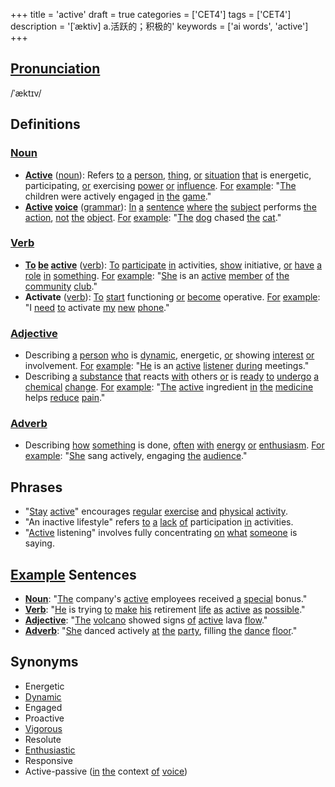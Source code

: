 +++
title = 'active'
draft = true
categories = ['CET4']
tags = ['CET4']
description = '[ˈæktiv] a.活跃的；积极的'
keywords = ['ai words', 'active']
+++

## [Pronunciation](/post/pronunciation/)
/ˈæktɪv/

## Definitions
### [Noun](/post/noun/)
- **[Active](/post/active/)** ([noun](/post/noun/)): Refers [to](/post/to/) [a](/post/a/) [person](/post/person/), [thing](/post/thing/), [or](/post/or/) [situation](/post/situation/) [that](/post/that/) is energetic, participating, [or](/post/or/) exercising [power](/post/power/) [or](/post/or/) [influence](/post/influence/). [For](/post/for/) [example](/post/example/): "[The](/post/the/) children were actively engaged [in](/post/in/) [the](/post/the/) [game](/post/game/)."
- **[Active](/post/active/) [voice](/post/voice/)** ([grammar](/post/grammar/)): [In](/post/in/) [a](/post/a/) [sentence](/post/sentence/) [where](/post/where/) [the](/post/the/) [subject](/post/subject/) performs [the](/post/the/) [action](/post/action/), [not](/post/not/) [the](/post/the/) [object](/post/object/). [For](/post/for/) [example](/post/example/): "[The](/post/the/) [dog](/post/dog/) chased [the](/post/the/) [cat](/post/cat/)."

### [Verb](/post/verb/)
- **[To](/post/to/) [be](/post/be/) [active](/post/active/)** ([verb](/post/verb/)): [To](/post/to/) [participate](/post/participate/) [in](/post/in/) activities, [show](/post/show/) initiative, [or](/post/or/) [have](/post/have/) [a](/post/a/) [role](/post/role/) [in](/post/in/) [something](/post/something/). [For](/post/for/) [example](/post/example/): "[She](/post/she/) is an [active](/post/active/) [member](/post/member/) [of](/post/of/) [the](/post/the/) [community](/post/community/) [club](/post/club/)."
- **Activate** ([verb](/post/verb/)): [To](/post/to/) [start](/post/start/) functioning [or](/post/or/) [become](/post/become/) operative. [For](/post/for/) [example](/post/example/): "I [need](/post/need/) [to](/post/to/) activate [my](/post/my/) [new](/post/new/) [phone](/post/phone/)."

### [Adjective](/post/adjective/)
- Describing [a](/post/a/) [person](/post/person/) [who](/post/who/) is [dynamic](/post/dynamic/), energetic, [or](/post/or/) showing [interest](/post/interest/) [or](/post/or/) involvement. [For](/post/for/) [example](/post/example/): "[He](/post/he/) is an [active](/post/active/) [listener](/post/listener/) [during](/post/during/) meetings."
- Describing [a](/post/a/) [substance](/post/substance/) [that](/post/that/) reacts [with](/post/with/) others [or](/post/or/) is [ready](/post/ready/) [to](/post/to/) [undergo](/post/undergo/) [a](/post/a/) [chemical](/post/chemical/) [change](/post/change/). [For](/post/for/) [example](/post/example/): "[The](/post/the/) [active](/post/active/) ingredient [in](/post/in/) [the](/post/the/) [medicine](/post/medicine/) helps [reduce](/post/reduce/) [pain](/post/pain/)."

### [Adverb](/post/adverb/)
- Describing [how](/post/how/) [something](/post/something/) is done, [often](/post/often/) [with](/post/with/) [energy](/post/energy/) [or](/post/or/) [enthusiasm](/post/enthusiasm/). [For](/post/for/) [example](/post/example/): "[She](/post/she/) sang actively, engaging [the](/post/the/) [audience](/post/audience/)."

## Phrases
- "[Stay](/post/stay/) [active](/post/active/)" encourages [regular](/post/regular/) [exercise](/post/exercise/) [and](/post/and/) [physical](/post/physical/) [activity](/post/activity/).
- "An inactive lifestyle" refers [to](/post/to/) [a](/post/a/) [lack](/post/lack/) [of](/post/of/) participation [in](/post/in/) activities.
- "[Active](/post/active/) listening" involves fully concentrating [on](/post/on/) [what](/post/what/) [someone](/post/someone/) is saying.

## [Example](/post/example/) Sentences
- **[Noun](/post/noun/)**: "[The](/post/the/) company's [active](/post/active/) employees received [a](/post/a/) [special](/post/special/) bonus."
- **[Verb](/post/verb/)**: "[He](/post/he/) is trying [to](/post/to/) [make](/post/make/) [his](/post/his/) retirement [life](/post/life/) [as](/post/as/) [active](/post/active/) [as](/post/as/) [possible](/post/possible/)."
- **[Adjective](/post/adjective/)**: "[The](/post/the/) [volcano](/post/volcano/) showed signs [of](/post/of/) [active](/post/active/) lava [flow](/post/flow/)."
- **[Adverb](/post/adverb/)**: "[She](/post/she/) danced actively [at](/post/at/) [the](/post/the/) [party](/post/party/), filling [the](/post/the/) [dance](/post/dance/) [floor](/post/floor/)."

## Synonyms
- Energetic
- [Dynamic](/post/dynamic/)
- Engaged
- Proactive
- [Vigorous](/post/vigorous/)
- Resolute
- [Enthusiastic](/post/enthusiastic/)
- Responsive
- Active-passive ([in](/post/in/) [the](/post/the/) context [of](/post/of/) [voice](/post/voice/))
